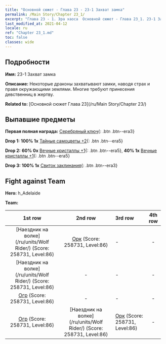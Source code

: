 ```yaml
---
title: "Основной сюжет - Глава 23 - 23-1 Захват замка"
permalink: /Main Story/Chapter 23_1/
excerpt: "Глава 23 - 1. Эра хаоса  Основной сюжет - Глава 23_1. 23-1 Захват замка"
last_modified_at: 2021-04-12
locale: ru
ref: "Chapter 23_1.md"
toc: false
classes: wide
---
```


## Подробности

 **Имя:** 23-1 Захват замка

 **Описание:** Некоторые драконы захватывают замки, наводя страх и правя окружающими землями. Многие требуют принесения девственниц в жертву.

 **Related to:** [Основной сюжет Глава 23](/ru/Main Story/Chapter 23/)

## Выпавшие предметы

 **Первая полная награда:** [Серебряный ключ](/ru/Items/con_693/){: .btn .btn--era3}

 **Drop 1:** **100% 1x** [Тайные самоцветы +2](/ru/Items/mat_79/){: .btn .btn--era5}

 **Drop 2:** **60% 0x** [Вечные кристаллы +1](/ru/Items/mat_73/){: .btn .btn--era5}, **40% 1x** [Вечные кристаллы +1](/ru/Items/mat_73/){: .btn .btn--era5}

 **Drop 3:** **100% 1x** [Свиток заклинания](/ru/Items/con_694/){: .btn .btn--era3}


## Fight against Team
 **Hero:** h_Adelaide

 **Team:**


  | 1st row | 2nd row | 3rd row | 4th row |
  |:----:|:----:|:----|:----:|
  | [Наездник на волке](/ru/units/Wolf Rider/) (Score: 258731, Level:86)  | [Орк](/ru/units/Orc/) (Score: 258731, Level:86)  | - | - |
  | [Наездник на волке](/ru/units/Wolf Rider/) (Score: 258731, Level:86)  | - | - | - |
  | [Огр](/ru/units/Ogre/) (Score: 258731, Level:86)  | - | - | - |
  | [Огр](/ru/units/Ogre/) (Score: 258731, Level:86)  | [Наездник на волке](/ru/units/Wolf Rider/) (Score: 258731, Level:86)  | [Орк](/ru/units/Orc/) (Score: 258731, Level:86)  | - |


